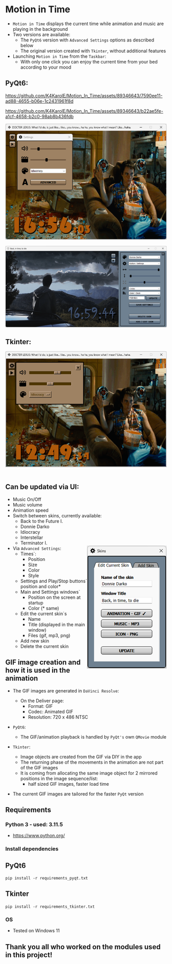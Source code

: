 # Motion in Time
- `Motion in Time` displays the current time while animation and music are playing in the background
- Two versions are available:
    - The `PyQt6` version with `Advanced Settings` options as described below
    - The original version created with `Tkinter`, without additional features
- Launching `Motion in Time` from the `Taskbar`:
    - With only one click you can enjoy the current time from your bed according to your mood



## PyQt6:


https://github.com/K4KarolE/Motion_In_Time/assets/89346643/7590ee11-ad88-4655-b06e-1c2431961f8d



https://github.com/K4KarolE/Motion_In_Time/assets/89346643/b22ae5fe-a1cf-4658-b2c0-98ab8b436fdb


<div align="left">
    <img src="docs/promo/idiocracy.png">
</div>
<br>
<div align="left">
    <img src="docs/promo/donnie_darko_adv.png">
</div>



## Tkinter:
<div align="left">
    <img src="docs/promo/tkinter/idiocracy.png">
</div>
<br>

## Can be updated via UI:
- Music On/Off
- Music volume
- Animation speed
- Switch between skins, currently available:
    - Back to the Future I.
    - Donnie Darko
    - Idiocracy
    - Interstellar
    - Terminator I.
- Via `Advanced Settings`:
<img align="right" src="docs/promo/donnie_darko_edit_skin.png"></img>
    - Times`:
        - Position
        - Size
        - Color
        - Style
    - Settings and Play/Stop buttons` position and color*
    - Main and Settings windows`
        - Position on the screen at startup
        - Color (* same)
    - Edit the current skin`s
        - Name
        - Title (displayed in the main window)
        - Files (gif, mp3, png)
    - Add new skin
    - Delete the current skin
    

## GIF image creation and how it is used in the animation
- The GIF images are generated in `DaVinci Resolve`:
    - On the Deliver page:
        - Format: GIF
        - Codec: Animated GIF
        - Resolution: 720 x 486 NTSC
- `PyQt6`:
    - The GIF/animation playback is handled by `PyQt's` own `QMovie` module
- `Tkinter`:
    - Image objects are created from the GIF via DIY in the app
    - The returning phase of the movements in the animation are not part of the GIF images
    - It is coming from allocating the same image object for 2 mirrored positions in the image sequence/list:
        - half sized GIF images, faster load time

- The current GIF images are tailored for the faster `PyQt` version

## Requirements
### Python 3 - used: 3.11.5
- https://www.python.org/

### Install dependencies
## PyQt6
``` pip install -r requirements_pyqt.txt ```
## Tkinter
``` pip install -r requirements_tkinter.txt ```

### OS
- Tested on Windows 11

## Thank you all who worked on the modules used in this project!
